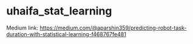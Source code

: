 # uhaifa_stat_learning

Medium link:
https://medium.com/@aparshin359/predicting-robot-task-duration-with-statistical-learning-f468767fe481
